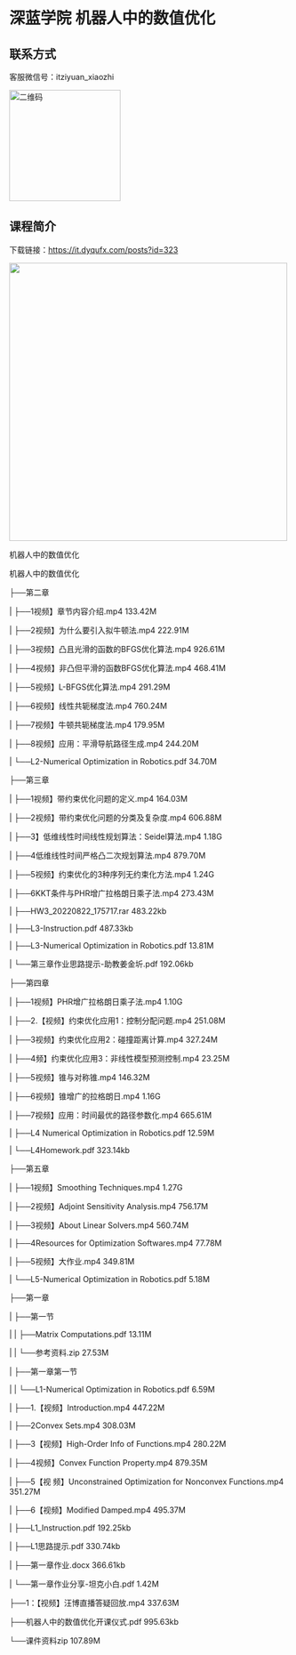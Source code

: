 # 深蓝学院 机器人中的数值优化

## 联系方式

客服微信号：itziyuan_xiaozhi

<img src="https://ziyuanyun.oss-cn-guangzhou.aliyuncs.com/common/20240614073449/666b82192834a.jpg" width="200" height="200" alt="二维码">

## 课程简介

下载链接：https://it.dyqufx.com/posts?id=323

<img src="https://ziyuanyun.oss-cn-guangzhou.aliyuncs.com/yun/20240515151817/664461b9dced1.jpg" width="500" alt="">

  机器人中的数值优化



 机器人中的数值优化



 ├──第二章

 | ├──1视频】章节内容介绍.mp4 133.42M

 | ├──2视频】为什么要引入拟牛顿法.mp4 222.91M

 | ├──3视频】凸且光滑的函数的BFGS优化算法.mp4 926.61M

 | ├──4视频】非凸但平滑的函数BFGS优化算法.mp4 468.41M

 | ├──5视频】L-BFGS优化算法.mp4 291.29M

 | ├──6视频】线性共轭梯度法.mp4 760.24M

 | ├──7视频】牛顿共轭梯度法.mp4 179.95M

 | ├──8视频】应用：平滑导航路径生成.mp4 244.20M

 | └──L2-Numerical Optimization in Robotics.pdf 34.70M

 ├──第三章

 | ├──1视频】带约束优化问题的定义.mp4 164.03M

 | ├──2视频】带约束优化问题的分类及复杂度.mp4 606.88M

 | ├──3】低维线性时间线性规划算法：Seidel算法.mp4 1.18G

 | ├──4低维线性时间严格凸二次规划算法.mp4 879.70M

 | ├──5视频】约束优化的3种序列无约束化方法.mp4 1.24G

 | ├──6KKT条件与PHR增广拉格朗日乘子法.mp4 273.43M

 | ├──HW3_20220822_175717.rar 483.22kb

 | ├──L3-Instruction.pdf 487.33kb

 | ├──L3-Numerical Optimization in Robotics.pdf 13.81M

 | └──第三章作业思路提示-助教姜金圻.pdf 192.06kb

 ├──第四章

 | ├──1视频】PHR增广拉格朗日乘子法.mp4 1.10G

 | ├──2.【视频】约束优化应用1：控制分配问题.mp4 251.08M

 | ├──3视频】约束优化应用2：碰撞距离计算.mp4 327.24M

 | ├──4频】约束优化应用3：非线性模型预测控制.mp4 23.25M

 | ├──5视频】锥与对称锥.mp4 146.32M

 | ├──6视频】锥增广的拉格朗日.mp4 1.16G

 | ├──7视频】应用：时间最优的路径参数化.mp4 665.61M

 | ├──L4 Numerical Optimization in Robotics.pdf 12.59M

 | └──L4Homework.pdf 323.14kb

 ├──第五章

 | ├──1视频】Smoothing Techniques.mp4 1.27G

 | ├──2视频】Adjoint Sensitivity Analysis.mp4 756.17M

 | ├──3视频】About Linear Solvers.mp4 560.74M

 | ├──4Resources for Optimization Softwares.mp4 77.78M

 | ├──5视频】大作业.mp4 349.81M

 | └──L5-Numerical Optimization in Robotics.pdf 5.18M

 ├──第一章

 | ├──第一节

 | | ├──Matrix Computations.pdf 13.11M

 | | └──参考资料.zip 27.53M

 | ├──第一章第一节

 | | └──L1-Numerical Optimization in Robotics.pdf 6.59M

 | ├──1.【视频】Introduction.mp4 447.22M

 | ├──2Convex Sets.mp4 308.03M

 | ├──3【视频】High-Order Info of Functions.mp4 280.22M

 | ├──4视频】Convex Function Property.mp4 879.35M

 | ├──5【视 频】Unconstrained Optimization for Nonconvex Functions.mp4 351.27M

 | ├──6【视频】Modified Damped.mp4 495.37M

 | ├──L1_Instruction.pdf 192.25kb

 | ├──L1思路提示.pdf 330.74kb

 | ├──第一章作业.docx 366.61kb

 | └──第一章作业分享-坦克小白.pdf 1.42M

 ├──1：【视频】汪博直播答疑回放.mp4 337.63M

 ├──机器人中的数值优化开课仪式.pdf 995.63kb

 └──课件资料zip 107.89M

  